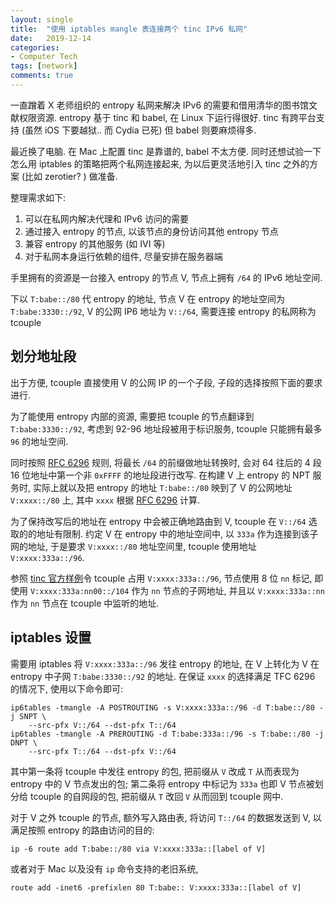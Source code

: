 ```yaml
---
layout: single
title:  "使用 iptables mangle 表连接两个 tinc IPv6 私网"
date:   2019-12-14
categories:
- Computer Tech
tags: [network]
comments: true
---
```

一直蹭着 X 老师组织的 entropy 私网来解决 IPv6 的需要和借用清华的图书馆文献权限资源. 
entropy 基于 tinc 和 babel, 在 Linux 下运行得很好. tinc 有跨平台支持 (虽然 iOS 下要越狱.. 而 Cydia 已死)
但 babel 则要麻烦得多. 

最近换了电脑. 在 Mac 上配置 tinc 是靠谱的, babel 不太方便. 
同时还想试验一下怎么用 iptables 的策略把两个私网连接起来, 为以后更灵活地引入 tinc 之外的方案
 (比如 zerotier? ) 做准备. 

 整理需求如下: 
 1. 可以在私网内解决代理和 IPv6 访问的需要
 2. 通过接入 entropy 的节点, 以该节点的身份访问其他 entropy 节点
 3. 兼容 entropy 的其他服务 (如 IVI 等)
 4. 对于私网本身运行依赖的组件, 尽量安排在服务器端

 手里拥有的资源是一台接入 entropy 的节点 V, 节点上拥有 `/64` 的 IPv6 地址空间. 

 下以 `T:babe::/80` 代 entropy 的地址, 节点 V 在 entropy 的地址空间为 `T:babe:3330::/92`, 
 V 的公网 IP6 地址为 `V::/64`, 需要连接 entropy 的私网称为 tcouple

## 划分地址段 ##
出于方便, tcouple 直接使用 V 的公网 IP 的一个子段, 子段的选择按照下面的要求进行. 

为了能使用 entropy 内部的资源, 需要把 tcouple 的节点翻译到 `T:babe:3330::/92`, 
考虑到 92-96 地址段被用于标识服务, tcouple 只能拥有最多 `96` 的地址空间. 

同时按照 [RFC 6296](https://tools.ietf.org/html/rfc6296#section-3.5) 规则, 
将最长 `/64` 的前缀做地址转换时, 会对 64 往后的 4 段 16 位地址中第一个非 `0xFFFF` 
的地址段进行改写. 在构建 V 上 entropy 的 NPT 服务时, 实际上就以及把 entropy 的地址 
`T:babe::/80` 映到了 V 的公网地址 `V:xxxx::/80` 上, 其中 `xxxx` 根据 
[RFC 6296](https://tools.ietf.org/html/rfc6296#section-3.6) 计算. 

为了保持改写后的地址在 entropy 中会被正确地路由到 V, tcouple 在 `V::/64` 选取的的地址有限制. 
约定 V 在 entropy 中的地址空间中, 
以 `333a` 作为连接到该子网的地址, 于是要求 `V:xxxx::/80` 地址空间里, tcouple 使用地址 
`V:xxxx:333a::/96`. 

参照 [tinc 官方样例](https://www.tinc-vpn.org/examples/ipv6-network/)令 tcouple 
占用 `V:xxxx:333a::/96`, 节点使用 8 位 `nn` 标记, 即使用 `V:xxxx:333a:nn00::/104` 
作为 `nn` 节点的子网地址, 并且以 `V:xxxx:333a::nn` 作为 `nn` 节点在 tcouple 中监听的地址. 

## iptables 设置 ##
需要用 iptables 将 `V:xxxx:333a::/96` 发往 entropy 的地址, 在 V 上转化为 V 在 entropy 中子网 
`T:babe:3330::/92` 的地址. 在保证 `xxxx` 的选择满足 TFC 6296 的情况下, 使用以下命令即可: 

```
ip6tables -tmangle -A POSTROUTING -s V:xxxx:333a::/96 -d T:babe::/80 -j SNPT \
    --src-pfx V::/64 --dst-pfx T::/64
ip6tables -tmangle -A PREROUTING -d T:babe:333a::/96 -s T:babe::/80 -j DNPT \ 
    --src-pfx T::/64 --dst-pfx V::/64 
```

其中第一条将 tcouple 中发往 entropy 的包, 把前缀从 `V` 改成 `T` 从而表现为 entropy 中的 V 节点发出的包; 
第二条将 entropy 中标记为 `333a` 也即 V 节点被划分给 tcouple 的自网段的包, 把前缀从 `T` 改回 `V` 从而回到 
tcouple 网中. 

对于 V 之外 tcouple 的节点, 额外写入路由表, 将访问 `T::/64` 的数据发送到 V, 以满足按照 entropy 的路由访问的目的: 

```
ip -6 route add T:babe::/80 via V:xxxx:333a::[label of V]
```

或者对于 Mac 以及没有 `ip` 命令支持的老旧系统, 
```
route add -inet6 -prefixlen 80 T:babe:: V:xxxx:333a::[label of V]
```